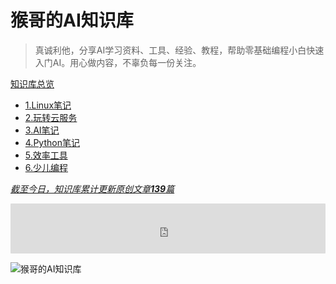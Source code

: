 # 猴哥的AI知识库

> 真诚利他，分享AI学习资料、工具、经验、教程，帮助零基础编程小白快速入门AI。用心做内容，不辜负每一份关注。

[知识库总览](README.md)

- [1.Linux笔记](docs/1.Linux笔记/README.md)
- [2.玩转云服务](docs/2.玩转云服务/README.md)
- [3.AI笔记](docs/3.AI笔记/README.md)
- [4.Python笔记](docs/4.Python笔记/README.md)
- [5.效率工具](docs/5.效率工具/README.md)
- [6.少儿编程](docs/6.少儿编程/README.md)

<u>*截至今日，知识库累计更新原创文章**139**篇*</u>

<iframe src="https://cn.widgetstore.net/view/index.html?q=5b049cc8622189440f31d6307d40e568.9bf3df1366b024e705ac9c7046a46b8e" frameborder="0" sandbox="allow-scripts allow-popups allow-top-navigation-by-user-activation allow-forms allow-same-origin allow-storage-access-by-user-activation allow-popups-to-escape-sandbox" allowfullscreen="" style="width: 100%; height: 80px; border-radius: 1px; pointer-events: auto; background-color: white;"></iframe>

![猴哥的AI知识库](https://axcvs2xtkbpq.objectstorage.ap-singapore-1.oci.customer-oci.com/n/axcvs2xtkbpq/b/bucket-20240802-0845/o/v2-ffa263db3791634adecf4fcb101e38fa_1440w.png)
